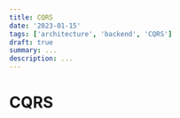 ```yaml
---
title: CQRS
date: '2023-01-15'
tags: ['architecture', 'backend', 'CQRS']
draft: true
summary: ...
description: ...
---
```


# CQRS